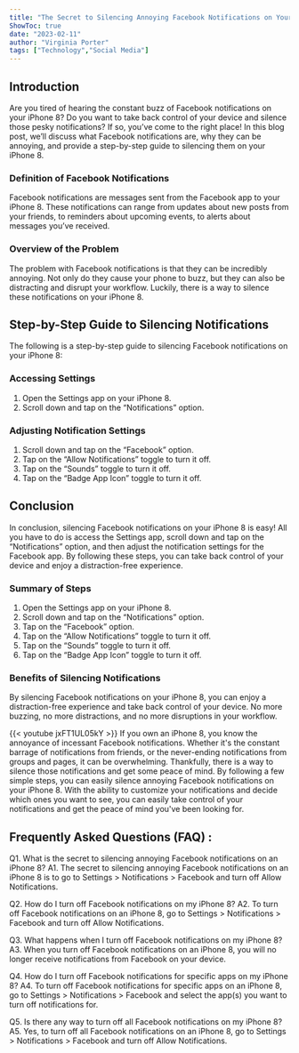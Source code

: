 ```yaml
---
title: "The Secret to Silencing Annoying Facebook Notifications on Your iPhone 8 Revealed!"
ShowToc: true 
date: "2023-02-11"
author: "Virginia Porter" 
tags: ["Technology","Social Media"]
---
```

## Introduction 

Are you tired of hearing the constant buzz of Facebook notifications on your iPhone 8? Do you want to take back control of your device and silence those pesky notifications? If so, you’ve come to the right place! In this blog post, we’ll discuss what Facebook notifications are, why they can be annoying, and provide a step-by-step guide to silencing them on your iPhone 8. 

### Definition of Facebook Notifications 

Facebook notifications are messages sent from the Facebook app to your iPhone 8. These notifications can range from updates about new posts from your friends, to reminders about upcoming events, to alerts about messages you’ve received. 

### Overview of the Problem 

The problem with Facebook notifications is that they can be incredibly annoying. Not only do they cause your phone to buzz, but they can also be distracting and disrupt your workflow. Luckily, there is a way to silence these notifications on your iPhone 8. 

## Step-by-Step Guide to Silencing Notifications 

The following is a step-by-step guide to silencing Facebook notifications on your iPhone 8: 

### Accessing Settings 

1. Open the Settings app on your iPhone 8. 
2. Scroll down and tap on the “Notifications” option. 

### Adjusting Notification Settings 

1. Scroll down and tap on the “Facebook” option. 
2. Tap on the “Allow Notifications” toggle to turn it off. 
3. Tap on the “Sounds” toggle to turn it off. 
4. Tap on the “Badge App Icon” toggle to turn it off. 

## Conclusion 

In conclusion, silencing Facebook notifications on your iPhone 8 is easy! All you have to do is access the Settings app, scroll down and tap on the “Notifications” option, and then adjust the notification settings for the Facebook app. By following these steps, you can take back control of your device and enjoy a distraction-free experience. 

### Summary of Steps 

1. Open the Settings app on your iPhone 8. 
2. Scroll down and tap on the “Notifications” option. 
3. Tap on the “Facebook” option. 
4. Tap on the “Allow Notifications” toggle to turn it off. 
5. Tap on the “Sounds” toggle to turn it off. 
6. Tap on the “Badge App Icon” toggle to turn it off. 

### Benefits of Silencing Notifications 

By silencing Facebook notifications on your iPhone 8, you can enjoy a distraction-free experience and take back control of your device. No more buzzing, no more distractions, and no more disruptions in your workflow.

{{< youtube jxFT1UL05kY >}} 
If you own an iPhone 8, you know the annoyance of incessant Facebook notifications. Whether it's the constant barrage of notifications from friends, or the never-ending notifications from groups and pages, it can be overwhelming. Thankfully, there is a way to silence those notifications and get some peace of mind. By following a few simple steps, you can easily silence annoying Facebook notifications on your iPhone 8. With the ability to customize your notifications and decide which ones you want to see, you can easily take control of your notifications and get the peace of mind you've been looking for.

## Frequently Asked Questions (FAQ) :
Q1. What is the secret to silencing annoying Facebook notifications on an iPhone 8?
A1. The secret to silencing annoying Facebook notifications on an iPhone 8 is to go to Settings > Notifications > Facebook and turn off Allow Notifications.

Q2. How do I turn off Facebook notifications on my iPhone 8?
A2. To turn off Facebook notifications on an iPhone 8, go to Settings > Notifications > Facebook and turn off Allow Notifications.

Q3. What happens when I turn off Facebook notifications on my iPhone 8?
A3. When you turn off Facebook notifications on an iPhone 8, you will no longer receive notifications from Facebook on your device.

Q4. How do I turn off Facebook notifications for specific apps on my iPhone 8?
A4. To turn off Facebook notifications for specific apps on an iPhone 8, go to Settings > Notifications > Facebook and select the app(s) you want to turn off notifications for.

Q5. Is there any way to turn off all Facebook notifications on my iPhone 8?
A5. Yes, to turn off all Facebook notifications on an iPhone 8, go to Settings > Notifications > Facebook and turn off Allow Notifications.


